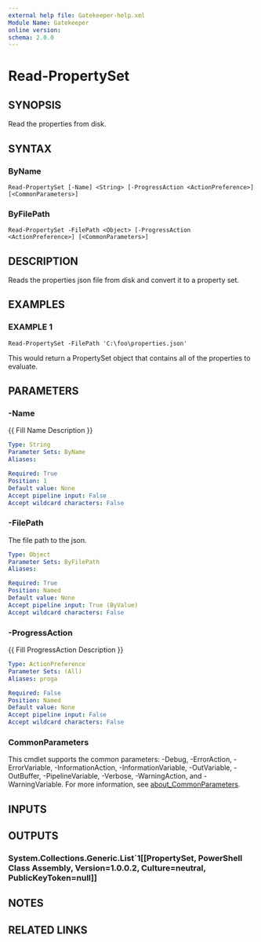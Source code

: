 ```yaml
---
external help file: Gatekeeper-help.xml
Module Name: Gatekeeper
online version:
schema: 2.0.0
---
```


# Read-PropertySet

## SYNOPSIS
Read the properties from disk.

## SYNTAX

### ByName
```
Read-PropertySet [-Name] <String> [-ProgressAction <ActionPreference>] [<CommonParameters>]
```

### ByFilePath
```
Read-PropertySet -FilePath <Object> [-ProgressAction <ActionPreference>] [<CommonParameters>]
```

## DESCRIPTION
Reads the properties json file from disk and convert it to a property set.

## EXAMPLES

### EXAMPLE 1
```
Read-PropertySet -FilePath 'C:\foo\properties.json'
```

This would return a PropertySet object that contains all of the properties
to evaluate.

## PARAMETERS

### -Name
{{ Fill Name Description }}

```yaml
Type: String
Parameter Sets: ByName
Aliases:

Required: True
Position: 1
Default value: None
Accept pipeline input: False
Accept wildcard characters: False
```

### -FilePath
The file path to the json.

```yaml
Type: Object
Parameter Sets: ByFilePath
Aliases:

Required: True
Position: Named
Default value: None
Accept pipeline input: True (ByValue)
Accept wildcard characters: False
```

### -ProgressAction
{{ Fill ProgressAction Description }}

```yaml
Type: ActionPreference
Parameter Sets: (All)
Aliases: proga

Required: False
Position: Named
Default value: None
Accept pipeline input: False
Accept wildcard characters: False
```

### CommonParameters
This cmdlet supports the common parameters: -Debug, -ErrorAction, -ErrorVariable, -InformationAction, -InformationVariable, -OutVariable, -OutBuffer, -PipelineVariable, -Verbose, -WarningAction, and -WarningVariable. For more information, see [about_CommonParameters](http://go.microsoft.com/fwlink/?LinkID=113216).

## INPUTS

## OUTPUTS

### System.Collections.Generic.List`1[[PropertySet, PowerShell Class Assembly, Version=1.0.0.2, Culture=neutral, PublicKeyToken=null]]
## NOTES

## RELATED LINKS
